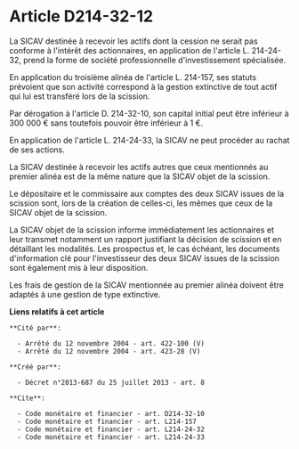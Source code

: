 # Article D214-32-12

La SICAV destinée à recevoir les actifs dont la cession ne serait pas conforme à l'intérêt des actionnaires, en application
de l'article L. 214-24-32, prend la forme de société professionnelle d'investissement spécialisée. 

En application du troisième alinéa de l'article L. 214-157, ses statuts prévoient que son activité correspond à la gestion
extinctive de tout actif qui lui est transféré lors de la scission. 

Par dérogation à l'article D. 214-32-10, son capital initial peut être inférieur à 300 000 € sans toutefois pouvoir être
inférieur à 1 €. 

En application de l'article L. 214-24-33, la SICAV ne peut procéder au rachat de ses actions. 

La SICAV destinée à recevoir les actifs autres que ceux mentionnés au premier alinéa est de la même nature que la SICAV objet
de la scission. 

Le dépositaire et le commissaire aux comptes des deux SICAV issues de la scission sont, lors de la création de celles-ci, les
mêmes que ceux de la SICAV objet de la scission. 

La SICAV objet de la scission informe immédiatement les actionnaires et leur transmet notamment un rapport justifiant la
décision de scission et en détaillant les modalités. Les prospectus et, le cas échéant, les documents d'information clé pour
l'investisseur des deux SICAV issues de la scission sont également mis à leur disposition. 

Les frais de gestion de la SICAV mentionnée au premier alinéa doivent être adaptés à une gestion de type extinctive.

**Liens relatifs à cet article**

	**Cité par**:

	  - Arrêté du 12 novembre 2004 - art. 422-100 (V)
	  - Arrêté du 12 novembre 2004 - art. 423-28 (V)

	**Créé par**:

	  - Décret n°2013-687 du 25 juillet 2013 - art. 8

	**Cite**:

	  - Code monétaire et financier - art. D214-32-10
	  - Code monétaire et financier - art. L214-157
	  - Code monétaire et financier - art. L214-24-32
	  - Code monétaire et financier - art. L214-24-33
